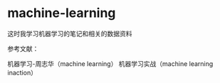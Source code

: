 # machine-learning

这时我学习机器学习的笔记和相关的数据资料

参考文献：

机器学习-周志华（machine learning）
机器学习实战（machine learning inaction）
